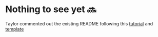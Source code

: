 # Nothing to see yet 🔜
Taylor commented out the existing README following this [tutorial](https://www.youtube.com/watch?v=ooFFdbx0JXk) and [template](https://github.com/tmoreton/tailwind-html-template)

<!-- # Tailwind HTML Landing Page Template
![LandingPage](/images/example.gif)

# Getting Started Tutorial
[![Tailwind + Github Pages + Stripe + Rewrite.blog in under 10 minutesHERE](https://img.youtube.com/vi/ooFFdbx0JXk/0.jpg)](https://www.youtube.com/watch?v=ooFFdbx0JXk)

## Step #1 - Download Template
### [HERE](https://github.com/tmoreton/tailwind-html-template/archive/refs/heads/main.zip)

## Step #2 - Create Github repo with Website Name
###### Make sure your repository is set to PUBLIC

![Create Github Repository](/images/github-repo.png)
```
git init
git add README.md
git commit -m "first commit"
git branch -M main
git remote add origin https://github.com/tmoreton/YOUR-REPOSITORY-NAME-HERE.git
git push -u origin main
```


## Step #3 - Activate Github pages
![Create Github Repository](/images/github-pages.png)

##### Navigate to https://github.com/tmoreton/YOUR-REPOSITORY-NAME-HERE/settings/pages
Set branch to main and save 


# Optional - (If you want to collect and send emails)

## Step #4 (optional) - Signup for [Rewrite.blog](https://rewrite.blog/)


## Step #5 (optional) - Add Rewrite.blog to collect emails
##### Rewrite script is already in the template but you will just need to replace the ID value here: <input hidden name="id" type="text" value="YOUR_ID_HERE" required />

Full Code Example:
```
<form action="https://rewrite.blog/notion/subscribe" method="post">
<input name="name" type="text" />
<input name="email" type="email" required />
<input hidden name="id" type="text" value="YOUR_ID_HERE" required />
<input hidden name="rewrite" type="text" />
<input hidden name="success_url" type="text" value="YOUR_REDIRECT_URL_HERE" required />
<input type="submit" value="Subscribe" />
</form>
```


## Step #6 - [It's Live](https://tmoreton.github.io/tailwind-html-template)
Once you make changes to your own Github repo it will be visible at https://YOUR-GITHUB-USERNAME.github.io/YOUR-REPOSITORY-NAME-HERE -->
